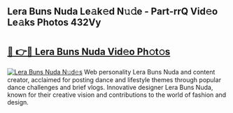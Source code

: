 ## Lera Buns Nuda Le𝚊k𝚎d N𝚞𝚍e - Part-rrQ Vid𝚎o Le𝚊ks Photos 432Vy

# <h2><a href="http://fbeqhx.evod.top/?m=Lera+Buns+Nuda">🔗 👉🔴 Lera Buns Nuda Vid𝚎o Ph𝚘t𝚘s</a></h2>

[![Lera Buns Nuda N𝚞d𝚎s](https://i.imgur.com/8V9OHl7.gif)](http://fbeqhx.evod.top/?m=Lera+Buns+Nuda)
Web personality Lera Buns Nuda and content creator, acclaimed for posting dance and lifestyle themes through popular dance challenges and brief vlogs. Innovative designer Lera Buns Nuda, known for their creative vision and contributions to the world of fashion and design. 
